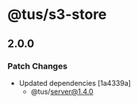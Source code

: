 # @tus/s3-store

## 2.0.0

### Patch Changes

- Updated dependencies [1a4339a]
  - @tus/server@1.4.0
